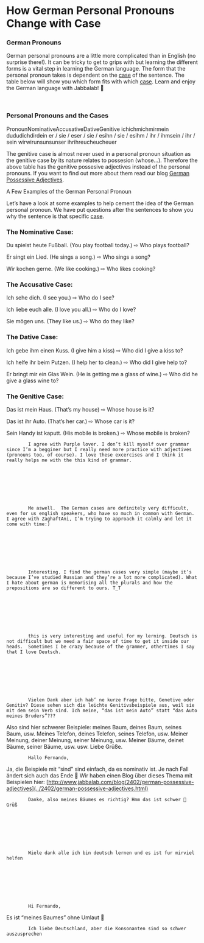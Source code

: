 # How German Personal Pronouns Change with Case

[](http://www.jabbalab.com/blog/wp-content/uploads/2010/05/personal-pronoun.jpg)

### German Pronouns

German personal pronouns are a little more complicated than in English (no surprise there!). It can be tricky to get to grips with but learning the different forms is a vital step in learning the German language. The form that the personal pronoun takes is dependent on the [case](../795/how-the-german-cases-work-nominative-accusative-dative-and-genitive.html) of the sentence. The table below will show you which form fits with which [case](../795/how-the-german-cases-work-nominative-accusative-dative-and-genitive.html). Learn and enjoy the German language with Jabbalab! 🙂

 

### Personal Pronouns and the Cases
PronounNominativeAccusativeDativeGenitive
ichichmichmirmein
dududichdirdein
er / sie / eser / sie / esihn / sie / esihm / ihr / ihmsein / ihr / sein
wirwirunsunsunser
ihrihreucheucheuer

The genitive case is almost never used in a personal pronoun situation as the genitive case by its nature relates to possesion (whose…). Therefore the above table has the genitive possesive adjectives instead of the personal pronouns. If you want to find out more about them read our blog [German Possessive Adjectives](../2402/german-possessive-adjectives.html). 

A Few Examples of the German Personal Pronoun

Let’s have a look at some examples to help cement the idea of the German personal pronoun. We have put questions after the sentences to show you why the sentence is that specific [case](../795/how-the-german-cases-work-nominative-accusative-dative-and-genitive.html).

### The Nominative Case:

Du spielst heute Fußball. (You play football today.) ⇨ Who plays football?

Er singt ein Lied. (He sings a song.) ⇨ Who sings a song?

Wir kochen gerne. (We like cooking.) ⇨ Who likes cooking?

### The Accusative Case:

Ich sehe dich. (I see you.) ⇨ Who do I see?

Ich liebe euch alle. (I love you all.) ⇨ Who do I love?

Sie mögen uns. (They like us.) ⇨ Who do they like?

### The Dative Case:

Ich gebe ihm einen Kuss. (I give him a kiss) ⇨ Who did I give a kiss to?

Ich helfe ihr beim Putzen. (I help her to clean.) ⇨ Who did I give help to?

Er bringt mir ein Glas Wein. (He is getting me a glass of wine.) ⇨ Who did he give a glass wine to?

### The Genitive Case:

Das ist mein Haus. (That’s my house) ⇨ Whose house is it?

Das ist ihr Auto. (That’s her car.) ⇨ Whose car is it?

Sein Handy ist kaputt. (His mobile is broken.) ⇨ Whose mobile is broken?

                    


        
        
            I agree with Purple lover. I don’t kill myself over grammar since I’m a begginer but I really need more practice with adjectives (pronouns too, of course). I love these excercises and I think it really helps me with the this kind of grammar.

        

    


        
        
            Me aswell.  The German cases are definitely very difficult, even for us english speakers, who have so much in common with German.  I agree with ZaghaftAni, I’m trying to approach it calmly and let it come with time:)

        

    


        
        
            Interesting. I find the german cases very simple (maybe it’s because I’ve studied Russian and they’re a lot more complicated). What I hate about german is memorising all the plurals and how the prepositions are so different to ours. T_T

        

    


        
        
            this is very interesting and useful for my lerning. Deutsch is not difficult but we need a fair space of time to get it inside our heads.  Sometimes I be crazy because of the grammer, othertimes I say that I love Deutsch.

        

    


        
        
            Vielen Dank aber ich hab’ ne kurze Frage bitte, Genetive oder Genitiv? Diese sehen sich die leichte Genitivsbeispiele aus, weil sie mit dem sein Verb sind. Ich meine, “das ist mein Auto” statt “das Auto meines Bruders”???
Also sind hier schwerer Beispiele:
meines Baum, deines Baum, seines Baum, usw.
Meines Telefon, deines Telefon, seines Telefon, usw.
Meiner Meinung, deiner Meinung, seiner Meinung, usw.
Meiner Bäume, deinet Bäume, seiner Bäume, usw.
usw.
Liebe Grüße.

        

    


        
        
            Hallo Fernando,
Ja, die Beispiele mit “sind” sind einfach, da es nominativ ist. Je nach Fall ändert sich auch das Ende 🙂
Wir haben einen Blog über dieses Thema mit Beispielen hier:
[http://www.jabbalab.com/blog/2402/german-possessive-adjectives](../2402/german-possessive-adjectives.html) 

        

    


        
        
            Danke, also meines Bäumes es richtig? Hmm das ist schwer 🙂 Grüß

        

    


        
        
            Wiele dank alle ich bin deutsch lernen und es ist fur mirviel helfen

        

    


        
        
            Hi Fernando,
Es ist “meines Baumes” ohne Umlaut 🙂

        

    


        
        
            Ich liebe Deutschland, aber die Konsonanten sind so schwer auszusprechen

        

    
